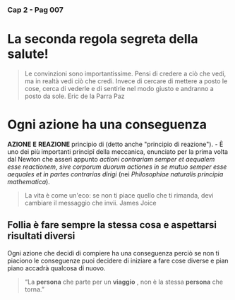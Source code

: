 ### Cap 2 - Pag 007
# La seconda regola segreta della salute!

> Le convinzioni sono importantissime. Pensi di credere a ciò che vedi, ma in realtà vedi ciò che credi. Invece di cercare di mettere a posto le cose, cerca di vederle e di sentirle nel modo giusto e andranno a posto da sole. Eric de la Parra Paz

# Ogni azione ha una conseguenza

**AZIONE**  **E**  **REAZIONE**  principio di (detto anche "principio di reazione"). - È uno dei più importanti principî della meccanica, enunciato per la prima volta dal Newton che asserì appunto  _actioni contrariam semper et aequalem esse reactionem_,  _sive corporum duorum actiones in se mutuo semper esse aequales et in partes contrarias dirigi_ (nei  _Philosophiae naturalis principia mathematica_). 

> La vita è come un'eco: se non ti piace quello che ti rimanda, devi cambiare il messaggio che invii.
James Joice

## Follia è fare sempre la stessa cosa e aspettarsi risultati diversi

Ogni azione che decidi di compiere ha una conseguenza perciò se non ti piaciono le conseguenze  puoi decidere di iniziare a fare cose diverse e pian piano accadrà qualcosa di nuovo.

> “La **persona** che parte per un **viaggio** , non è la stessa **persona** che torna.”



<!--stackedit_data:
eyJoaXN0b3J5IjpbLTMzODcwMjU5NywtMjA2MTE0OTMxOF19
-->